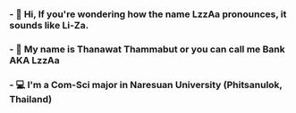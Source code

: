 ### - 👋 Hi, If you're wondering how the name LzzAa pronounces, it sounds like Li-Za.
### - 👦 My name is Thanawat Thammabut or you can call me Bank AKA LzzAa
### - 💻 I'm a Com-Sci major in Naresuan University (Phitsanulok, Thailand)
